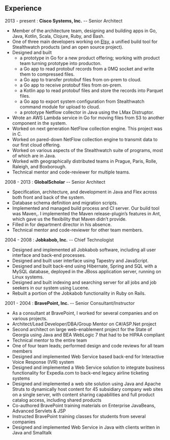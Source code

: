 Experience
--------------------

2013 - present
: **Cisco Systems, Inc.** -- Senior Architect

* Member of the architecture team, designing and building apps in Go, Java, Kotlin, Scala, Clojure, Ruby, and Bash.
* One of three main developers working on [Elsy](https://github.com/cisco/elsy), a unified build tool for Stealthwatch products (and an open source project).
* Designed and built
  * a prototype in Go for a new product offering; working with product team turning prototype into producton.
  * a Go app to read protobuf records from a 0MQ socket and write them to compressed files.
  * a Go app to transfer protobuf files from on-prem to cloud.
  * a Go app to receive protobuf files from on-prem.
  * a Kotlin app to read protobuf files and store the records into Parquet files.
  * a Go app to export system configuration from Stealthwatch command module for upload to cloud.
  * a prototype Netflow collector in Java using the LMax Distruptor.
* Wrote an AWS Lambda service in Go for moving files from S3 to another component in the system.
* Worked on next generation NetFlow collection engine. This project was in C.
* Worked on pared-down NetFlow collection engine to transmit data to our first cloud offering.
* Worked on various aspects of the Stealthwatch suite of programs, most of which are in Java.
* Worked with geographically distributed teams in Prague, Paris, Rolle, Raleigh, and Boxborough.
* Technical mentor and code-reviewer for multiple teams.

2008 - 2013
: **GlobalScholar** -- Senior Architect

* Specification, architecture, and development in Java and Flex across both front and back of the system.
* Database schema definition and migration scripts.
* Implemented and managed build process and CI server. Our build tool was Maven,. I implemented the Maven release-plugin’s features in Ant, which gave us the flexibility that Maven didn’t provide.
* Filled in for department director in his absence.
* Technical mentor and code-reviewer for other team members.

2004 - 2008
: **Jobkabob, Inc.** -- Chief Technologist

* Designed and implemented all Jobkabob software, including all user interface and back-end processes. 
* Designed and built user interface using Tapestry and JavaScript.
* Designed and built back-end using Hibernate, Spring and SQL with a MySQL database, deployed in the JBoss application server, running on Linux systems.
* Designed and built indexing and searching server for all jobs and job seekers in our system using Lucene.
* Rebuilt a portion of the Jobkabob functionality in Ruby on Rails.

2001 - 2004
: **BravePoint, Inc.** -- Senior Consultant/Instructor

* As a consultant at BravePoint, I worked for several companies and on various projects.
* Architect/Lead Developer/DBA/Group Mentor on C#/ASP.Net project
* Second architect on large web-enablement project for the State of Georgia using Java and BEA WebLogic 7 that had to be HIPAA compliant
* Technical mentor to the entire team
* One of four team leads; performed design and code reviews for all team members
* Designed and implemented Web Service based back-end for Interactive Voice Response (IVR) system
* Designed and implemented a Web Service solution to integrate business functionality for Expedia.com to back-end legacy airline ticketing systems
* Designed and implemented a web site solution using Java and Apache Struts to dynamically host content for 45 subsidiary company web sites on a single server, with content sharing capabilities and full product catalog access, including shared products
* Co-authored BravePoint training materials on Enterprise JavaBeans, Advanced Servlets & JSP
* Instructed BravePoint training classes for students from several companies
* Designed and implemented Web Service in Java with clients written in Java and Smalltalk
